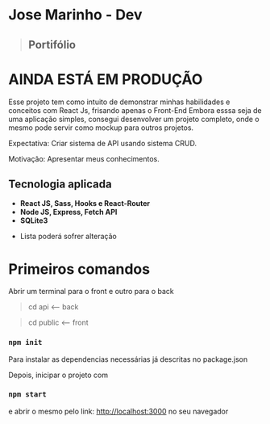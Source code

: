 
# Jose Marinho - Dev
> ## Portifólio

# AINDA ESTÁ EM PRODUÇÃO

Esse projeto tem como intuito de demonstrar minhas habilidades e conceitos com React Js, frisando apenas o Front-End
Embora esssa seja de uma aplicação simples, consegui desenvolver um projeto completo, onde o mesmo pode servir como mockup para outros projetos.

Expectativa: 
Criar sistema de API usando sistema CRUD.

Motivação:
Apresentar meus conhecimentos.

## Tecnologia aplicada
- **React JS, Sass, Hooks e React-Router**
- **Node JS, Express, Fetch API**
- **SQLite3**
* Lista poderá sofrer alteração

# Primeiros comandos
Abrir um terminal para o front e outro para o back
> cd api <-- back

> cd public <-- front

### `npm init`
Para instalar as dependencias necessárias já descritas no package.json

Depois, inicipar o projeto com 
### `npm start` 
e abrir o mesmo pelo link: [http://localhost:3000](http://localhost:3000) no seu navegador

